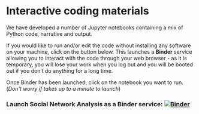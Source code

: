 # Interactive coding materials

We have developed a number of Jupyter notebooks containing a mix of Python code, narrative and output.

If you would like to run and/or edit the code without installing any software on your machine, click on the button below. This launches a **Binder** service allowing you to interact with the code through your web browser - as it is temporary, you will lose your work when you log out and you will be booted out if you don’t do anything for a long time.

Once Binder has been launched, click on the notebook you want to run. (*Don't worry if takes up to a minute to launch*)

### Launch Social Network Analysis as a Binder service: [![Binder](http://mybinder.org/badge_logo.svg)](https://mybinder.org/v2/gh/DiarmuidM/wiserd-social-network-analysis-course/master?filepath=code)
